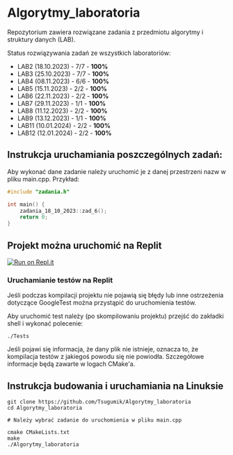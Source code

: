 # Algorytmy_laboratoria

Repozytorium zawiera rozwiązane zadania z przedmiotu algorytmy i struktury danych (LAB).

Status rozwiązywania zadań ze wszystkich laboratoriów:

- LAB2 (18.10.2023) - 7/7 - **100%**
- LAB3 (25.10.2023) - 7/7 - **100%**
- LAB4 (08.11.2023) - 6/6 - **100%**
- LAB5 (15.11.2023) - 2/2 - **100%**
- LAB6 (22.11.2023) - 2/2 - **100%**
- LAB7 (29.11.2023) - 1/1 - **100%**
- LAB8 (11.12.2023) - 2/2 - **100%**
- LAB9 (13.12.2023) - 1/1 - **100%**
- LAB11 (10.01.2024) - 2/2 - **100%**
- LAB12 (12.01.2024) - 2/2 - **100%**

## Instrukcja uruchamiania poszczególnych zadań:

Aby wykonać dane zadanie należy uruchomić je z danej przestrzeni nazw w pliku main.cpp.
Przykład:

```c++
#include "zadania.h"

int main() {
    zadania_18_10_2023::zad_6();
    return 0;
}
```

## Projekt można uruchomić na Replit

[![Run on Repl.it](https://replit.com/badge/github/Tsugumik/Algorytmy_laboratoria)](https://replit.com/new/github/Tsugumik/Algorytmy_laboratoria)

### Uruchamianie testów na Replit

Jeśli podczas kompilacji projektu nie pojawią się błędy lub inne ostrzeżenia dotyczące GoogleTest można przystąpić do
uruchomienia testów.

Aby uruchomić test należy (po skompilowaniu projektu) przejść do zakładki shell i wykonać polecenie:

```shell
./Tests
```

Jeśli pojawi się informacja, że dany plik nie istnieje, oznacza to, że kompilacja testów z jakiegoś powodu się nie
powiodła. Szczegółowe informacje będą zawarte w logach CMake'a.

## Instrukcja budowania i uruchamiania na Linuksie

```shell
git clone https://github.com/Tsugumik/Algorytmy_laboratoria
cd Algorytmy_laboratoria

# Należy wybrać zadanie do uruchomienia w pliku main.cpp

cmake CMakeLists.txt
make
./Algorytmy_laboratoria
```
